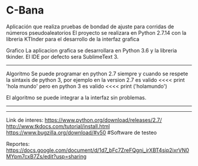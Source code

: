 # C-Bana

 
Aplicación que realiza pruebas de bondad de ajuste para corridas de números pseudoaleatorios
El proyecto se realizara en Python 2.7.14 con la libreria KTInder para el desarrollo de la interfaz grafica

 
 
Grafico 
La aplicacion grafica se desarrollara en Python 3.6 y la libreria tkinder.
El IDE por defecto sera SublimeText 3.
__________________________________________________________________________________



Algoritmo 
Se puede programar en python 2.7 siempre y cuando se respete la sintaxis de python 3,
por ejemplo en la version 2.7 es valido <<<< print 'hola mundo'
pero en python 3 es valido <<<< print ('holamundo')


El algoritmo se puede integrar a la interfaz sin problemas.
___________________________________________________________________________________


______________________________________________________________________________________________


Link de interes:
https://www.python.org/download/releases/2.7/
http://www.tkdocs.com/tutorial/install.html
https://www.bugzilla.org/download/#v50 #Software de testeo


Reportes:
https://docs.google.com/document/d/1d7_bFc7ZreFQgni_irXBT4sip2ixrVN0MYpm7cxB7Zs/edit?usp=sharing
